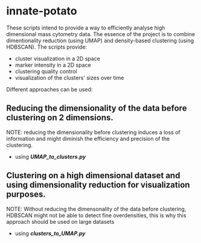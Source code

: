 # innate-potato
These scripts intend to provide a way to efficiently analyse high dimensional mass cytometry data.
The essence of the project is to combine dimentionality reduction (using UMAP) and density-based clustering (using HDBSCAN). 
The scripts provide:
* cluster visualization in a 2D space
* marker intensity in a 2D space
* clustering quality control
* visualization of the clusters' sizes over time

Different approaches can be used:

## Reducing the dimensionality of the data before clustering on 2 dimensions. 
NOTE: reducing the dimensionality before clustering induces a loss of information and might diminish the efficiency and precision of the clustering.
* using ***UMAP_to_clusters.py***

## Clustering on a high dimensional dataset and using dimensionality reduction for visualization purposes.
NOTE: Without reducing the dimensonality of the data before clustering, HDBSCAN might not be able to detect fine overdensities, this is why this approach should be used on large datasets 
* using ***clusters_to_UMAP.py***
